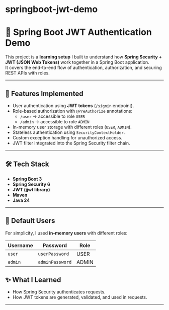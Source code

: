 # springboot-jwt-demo

# 🌱 Spring Boot JWT Authentication Demo

This project is a **learning setup** I built to understand how **Spring Security + JWT (JSON Web Tokens)** work together in a Spring Boot application.  
It covers the end-to-end flow of authentication, authorization, and securing REST APIs with roles.

---

## 🚀 Features Implemented
- User authentication using **JWT tokens** (`/signin` endpoint).  
- Role-based authorization with `@PreAuthorize` annotations:
  - `/user` → accessible to role `USER`
  - `/admin` → accessible to role `ADMIN`
- In-memory user storage with different roles (`USER`, `ADMIN`).  
- Stateless authentication using `SecurityContextHolder`.  
- Custom exception handling for unauthorized access.  
- JWT filter integrated into the Spring Security filter chain.

---

## 🛠️ Tech Stack
- **Spring Boot 3**  
- **Spring Security 6**  
- **JWT (jjwt library)**  
- **Maven**  
- **Java 24**  

---
## 🔑 Default Users
For simplicity, I used **in-memory users** with different roles:

| Username | Password     | Role  |
|----------|-------------|-------|
| `user`   | `userPassword`   | USER |
| `admin`  | `adminPassword`  | ADMIN |

## ✨ What I Learned
- How Spring Security authenticates requests.
- How JWT tokens are generated, validated, and used in requests.

---
